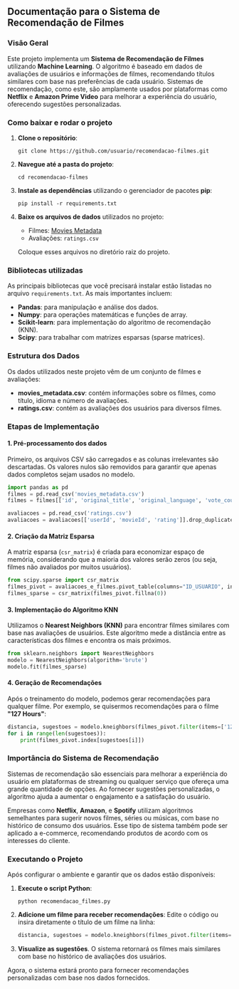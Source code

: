 ## Documentação para o Sistema de Recomendação de Filmes

### Visão Geral

Este projeto implementa um **Sistema de Recomendação de Filmes** utilizando **Machine Learning**. O algoritmo é baseado em dados de avaliações de usuários e informações de filmes, recomendando títulos similares com base nas preferências de cada usuário. Sistemas de recomendação, como este, são amplamente usados por plataformas como **Netflix** e **Amazon Prime Video** para melhorar a experiência do usuário, oferecendo sugestões personalizadas.

### Como baixar e rodar o projeto

1. **Clone o repositório**:
   ```
   git clone https://github.com/usuario/recomendacao-filmes.git
   ```

2. **Navegue até a pasta do projeto**:
   ```
   cd recomendacao-filmes
   ```

3. **Instale as dependências** utilizando o gerenciador de pacotes **pip**:
   ```
   pip install -r requirements.txt
   ```

4. **Baixe os arquivos de dados** utilizados no projeto:
   - Filmes: [Movies Metadata](https://www.kaggle.com/code/alyssonbispopereira/recomenda-o-de-filmes-ptbr/data)
   - Avaliações: `ratings.csv`

   Coloque esses arquivos no diretório raiz do projeto.

### Bibliotecas utilizadas

As principais bibliotecas que você precisará instalar estão listadas no arquivo `requirements.txt`. As mais importantes incluem:

- **Pandas**: para manipulação e análise dos dados.
- **Numpy**: para operações matemáticas e funções de array.
- **Scikit-learn**: para implementação do algoritmo de recomendação (KNN).
- **Scipy**: para trabalhar com matrizes esparsas (sparse matrices).

### Estrutura dos Dados

Os dados utilizados neste projeto vêm de um conjunto de filmes e avaliações:

- **movies_metadata.csv**: contém informações sobre os filmes, como título, idioma e número de avaliações.
- **ratings.csv**: contém as avaliações dos usuários para diversos filmes.

### Etapas de Implementação

#### 1. Pré-processamento dos dados
Primeiro, os arquivos CSV são carregados e as colunas irrelevantes são descartadas. Os valores nulos são removidos para garantir que apenas dados completos sejam usados no modelo.

```python
import pandas as pd
filmes = pd.read_csv('movies_metadata.csv')
filmes = filmes[['id', 'original_title', 'original_language', 'vote_count']].dropna()

avaliacoes = pd.read_csv('ratings.csv')
avaliacoes = avaliacoes[['userId', 'movieId', 'rating']].drop_duplicates()
```

#### 2. Criação da Matriz Esparsa

A matriz esparsa (`csr_matrix`) é criada para economizar espaço de memória, considerando que a maioria dos valores serão zeros (ou seja, filmes não avaliados por muitos usuários).

```python
from scipy.sparse import csr_matrix
filmes_pivot = avaliacoes_e_filmes.pivot_table(columns="ID_USUARIO", index="TITULO")
filmes_sparse = csr_matrix(filmes_pivot.fillna(0))
```

#### 3. Implementação do Algoritmo KNN

Utilizamos o **Nearest Neighbors (KNN)** para encontrar filmes similares com base nas avaliações de usuários. Este algoritmo mede a distância entre as características dos filmes e encontra os mais próximos.

```python
from sklearn.neighbors import NearestNeighbors
modelo = NearestNeighbors(algorithm='brute')
modelo.fit(filmes_sparse)
```

#### 4. Geração de Recomendações

Após o treinamento do modelo, podemos gerar recomendações para qualquer filme. Por exemplo, se quisermos recomendações para o filme **"127 Hours"**:

```python
distancia, sugestoes = modelo.kneighbors(filmes_pivot.filter(items=['127 Hours']))
for i in range(len(sugestoes)):
    print(filmes_pivot.index[sugestoes[i]])
```

### Importância do Sistema de Recomendação

Sistemas de recomendação são essenciais para melhorar a experiência do usuário em plataformas de streaming ou qualquer serviço que ofereça uma grande quantidade de opções. Ao fornecer sugestões personalizadas, o algoritmo ajuda a aumentar o engajamento e a satisfação do usuário.

Empresas como **Netflix**, **Amazon**, e **Spotify** utilizam algoritmos semelhantes para sugerir novos filmes, séries ou músicas, com base no histórico de consumo dos usuários. Esse tipo de sistema também pode ser aplicado a e-commerce, recomendando produtos de acordo com os interesses do cliente.

### Executando o Projeto

Após configurar o ambiente e garantir que os dados estão disponíveis:

1. **Execute o script Python**:
   ```
   python recomendacao_filmes.py
   ```

2. **Adicione um filme para receber recomendações**:
   Edite o código ou insira diretamente o título de um filme na linha:
   ```python
   distancia, sugestoes = modelo.kneighbors(filmes_pivot.filter(items=['FILME']))
   ```

3. **Visualize as sugestões**. O sistema retornará os filmes mais similares com base no histórico de avaliações dos usuários.

Agora, o sistema estará pronto para fornecer recomendações personalizadas com base nos dados fornecidos.
